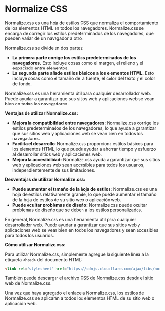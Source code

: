 # Normalize CSS

Normalize.css es una hoja de estilos CSS que normaliza el comportamiento de los elementos HTML en todos los navegadores. Normalize.css se encarga de corregir los estilos predeterminados de los navegadores, que pueden variar de un navegador a otro.

Normalize.css se divide en dos partes:

* **La primera parte corrige los estilos predeterminados de los navegadores.** Esto incluye cosas como el margen, el relleno y el espaciado entre elementos.
* **La segunda parte añade estilos básicos a los elementos HTML.** Esto incluye cosas como el tamaño de la fuente, el color del texto y el color de fondo.

Normalize.css es una herramienta útil para cualquier desarrollador web. Puede ayudar a garantizar que sus sitios web y aplicaciones web se vean bien en todos los navegadores.

**Ventajas de utilizar Normalize.css:**

* **Mejora la compatibilidad entre navegadores:** Normalize.css corrige los estilos predeterminados de los navegadores, lo que ayuda a garantizar que sus sitios web y aplicaciones web se vean bien en todos los navegadores.
* **Facilita el desarrollo:** Normalize.css proporciona estilos básicos para los elementos HTML, lo que puede ayudar a ahorrar tiempo y esfuerzo al desarrollar sitios web y aplicaciones web.
* **Mejora la accesibilidad:** Normalize.css ayuda a garantizar que sus sitios web y aplicaciones web sean accesibles para todos los usuarios, independientemente de sus limitaciones.

**Desventajas de utilizar Normalize.css:**

* **Puede aumentar el tamaño de la hoja de estilos:** Normalize.css es una hoja de estilos relativamente grande, lo que puede aumentar el tamaño de la hoja de estilos de su sitio web o aplicación web.
* **Puede ocultar problemas de diseño:** Normalize.css puede ocultar problemas de diseño que se deben a los estilos personalizados.

En general, Normalize.css es una herramienta útil para cualquier desarrollador web. Puede ayudar a garantizar que sus sitios web y aplicaciones web se vean bien en todos los navegadores y sean accesibles para todos los usuarios.

**Cómo utilizar Normalize.css:**

Para utilizar Normalize.css, simplemente agregue la siguiente línea a la etiqueta `<head>` del documento HTML:

```html
<link rel="stylesheet" href="https://cdnjs.cloudflare.com/ajax/libs/normalize/8.0.1/normalize.min.css">
```

También puede descargar el archivo CSS de Normalize.css desde el sitio web de Normalize.css.

Una vez que haya agregado el enlace a Normalize.css, los estilos de Normalize.css se aplicarán a todos los elementos HTML de su sitio web o aplicación web.

